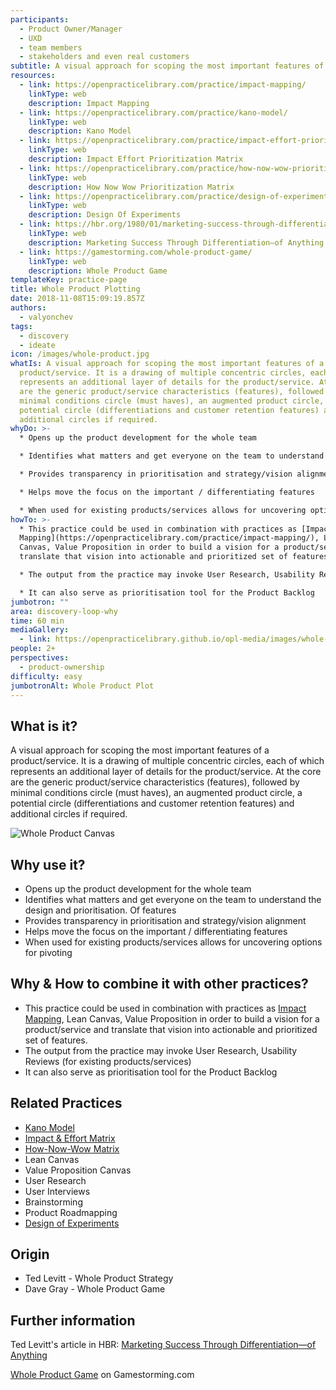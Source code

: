 ```yaml
---
participants:
  - Product Owner/Manager
  - UXD
  - team members
  - stakeholders and even real customers
subtitle: A visual approach for scoping the most important features of a product/service.
resources:
  - link: https://openpracticelibrary.com/practice/impact-mapping/
    linkType: web
    description: Impact Mapping
  - link: https://openpracticelibrary.com/practice/kano-model/
    linkType: web
    description: Kano Model
  - link: https://openpracticelibrary.com/practice/impact-effort-prioritization-matrix/
    linkType: web
    description: Impact Effort Prioritization Matrix
  - link: https://openpracticelibrary.com/practice/how-now-wow-prioritization-matrix/
    linkType: web
    description: How Now Wow Prioritization Matrix
  - link: https://openpracticelibrary.com/practice/design-of-experiments/
    linkType: web
    description: Design Of Experiments
  - link: https://hbr.org/1980/01/marketing-success-through-differentiation-of-anything
    linkType: web
    description: Marketing Success Through Differentiation—of Anything
  - link: https://gamestorming.com/whole-product-game/
    linkType: web
    description: Whole Product Game
templateKey: practice-page
title: Whole Product Plotting
date: 2018-11-08T15:09:19.857Z
authors:
  - valyonchev
tags:
  - discovery
  - ideate
icon: /images/whole-product.jpg
whatIs: A visual approach for scoping the most important features of a
  product/service. It is a drawing of multiple concentric circles, each of which
  represents an additional layer of details for the product/service. At the core
  are the generic product/service characteristics (features), followed by
  minimal conditions circle (must haves), an augmented product circle, a
  potential circle (differentiations and customer retention features) and
  additional circles if required.
whyDo: >-
  * Opens up the product development for the whole team

  * Identifies what matters and get everyone on the team to understand the design and prioritisation of features 

  * Provides transparency in prioritisation and strategy/vision alignment

  * Helps move the focus on the important / differentiating features

  * When used for existing products/services allows for uncovering options for pivoting
howTo: >-
  * This practice could be used in combination with practices as [Impact
  Mapping](https://openpracticelibrary.com/practice/impact-mapping/), Lean
  Canvas, Value Proposition in order to build a vision for a product/service and
  translate that vision into actionable and prioritized set of features.

  * The output from the practice may invoke User Research, Usability Reviews (for existing products/services)

  * It can also serve as prioritisation tool for the Product Backlog
jumbotron: ""
area: discovery-loop-why
time: 60 min
mediaGallery:
  - link: https://openpracticelibrary.github.io/opl-media/images/whole-product.jpg
people: 2+
perspectives:
  - product-ownership
difficulty: easy
jumbotronAlt: Whole Product Plot
---
```


## What is it?

A visual approach for scoping the most important features of a product/service. It is a drawing of multiple concentric circles, each of which represents an additional layer of details for the product/service. At the core are the generic product/service characteristics (features), followed by minimal conditions circle (must haves), an augmented product circle, a potential circle (differentiations and customer retention features) and additional circles if required.

![Whole Product Canvas](/images/whole-product.jpg)

## Why use it?

- Opens up the product development for the whole team
- Identifies what matters and get everyone on the team to understand the design and prioritisation. Of features
- Provides transparency in prioritisation and strategy/vision alignment
- Helps move the focus on the important / differentiating features
- When used for existing products/services allows for uncovering options for pivoting

## Why & How to combine it with other practices?

- This practice could be used in combination with practices as [Impact Mapping](https://openpracticelibrary.com/practice/impact-mapping/), Lean Canvas, Value Proposition in order to build a vision for a product/service and translate that vision into actionable and prioritized set of features.
- The output from the practice may invoke User Research, Usability Reviews (for existing products/services)
- It can also serve as prioritisation tool for the Product Backlog

## Related Practices

- [Kano Model ](https://openpracticelibrary.com/practice/kano-model/)
- [Impact & Effort Matrix](https://openpracticelibrary.com/practice/impact-effort-prioritization-matrix/)
- [How-Now-Wow Matrix](https://openpracticelibrary.com/practice/how-now-wow-prioritization-matrix/)
- Lean Canvas
- Value Proposition Canvas
- User Research
- User Interviews
- Brainstorming
- Product Roadmapping
- [Design of Experiments](https://openpracticelibrary.com/practice/design-of-experiments/)

## Origin

- Ted Levitt - Whole Product Strategy
- Dave Gray - Whole Product Game

## Further information

Ted Levitt's article in HBR: [Marketing Success Through Differentiation—of Anything](https://hbr.org/1980/01/marketing-success-through-differentiation-of-anything)

[Whole Product Game](https://gamestorming.com/whole-product-game/) on Gamestorming.com
